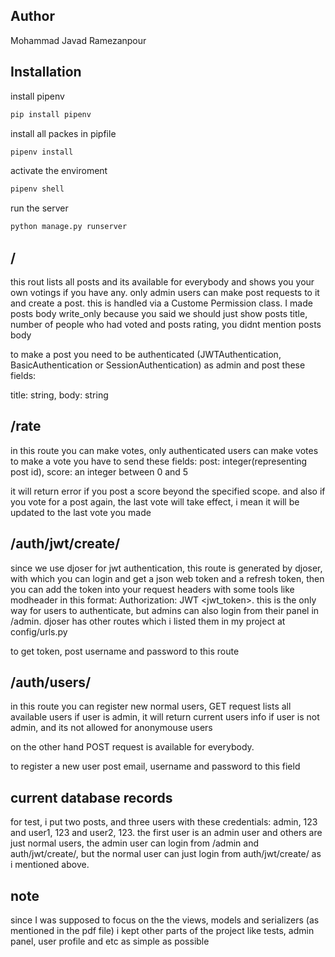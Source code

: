 
## Author
Mohammad Javad Ramezanpour

## Installation


install pipenv
```bash
pip install pipenv
```

install all packes in pipfile
```bash
pipenv install
```

activate the enviroment
```bash
pipenv shell
```

run the server
```bash
python manage.py runserver
```

## /

this rout lists all posts and its available for everybody
and shows you your own votings if you have any.
only admin users can make post requests to it and create a post.
this is handled via a Custome Permission class.
I made posts body write_only because you said we should just show posts title, number of people who had voted and posts rating, you didnt mention posts body

to make a post you need to be authenticated (JWTAuthentication, BasicAuthentication or SessionAuthentication) as admin and post these fields:

title: string,
body: string

## /rate
in this route you can make votes,
only authenticated users can make votes
to make a vote you have to send these fields:
post: integer(representing post id), score: an integer between 0 and 5

it will return error if you post a score beyond the specified scope. and also if you vote for a post again, the last vote will take effect, i mean it will be updated to the last vote you made


## /auth/jwt/create/
since we use djoser for jwt authentication, this route is generated by djoser, with which you can login and get a json web token and a refresh token, then you can add the token into your request headers with some tools like modheader in this format:
Authorization: JWT <jwt_token>. this is the only way for users to authenticate, but admins can also login from their panel in /admin. djoser has other routes which i listed them in my project at config/urls.py

to get token, post username and password to this route

## /auth/users/
in this route you can register new normal users, GET request lists all available users if user is admin, it will return current users info if user is not admin, and its not allowed for anonymouse users

on the other hand POST request is available for everybody.

to register a new user post email, username and password to this field

## current database records
for test, i put two posts, and three users with these credentials: admin, 123 and user1, 123 and user2, 123. the first user is an admin user and others are just normal users, the admin user can login from /admin and auth/jwt/create/, but the normal user can just login from auth/jwt/create/ as i mentioned above.

## note
since I was supposed to focus on the the views, models and serializers (as mentioned in the pdf file) i kept other parts of the project like tests, admin panel, user profile and etc as simple as possible